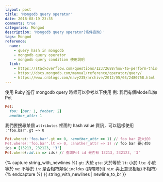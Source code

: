 ```yaml
---
layout: post
title: 'Mongodb query operator'
date: 2018-08-19 23:35
comments: true
categories: Mongod
description: 'Mongodb query operator(條件查詢)'
tags: Mongod
reference:
  name:
    - query hash in mongodb
    - mongodb query operator
    - mongodb query condition 使用說明
  link:
    - https://stackoverflow.com/questions/12372688/how-to-perform-this-query-on-a-hash-in-a-mongodb-document-using-mongoid
    - https://docs.mongodb.com/manual/reference/operator/query/
    - https://www.cnblogs.com/navy235/archive/2012/05/03/2480758.html
---
```

使用 Ruby 進行 mongodb query 時候可以參考以下使用
例: 我們有個Model叫做Pet
```rb
Pet:
  foo: {bar: 1, foobar: 2}
  another_attr: 1
```
我們要搜尋某個 `attributes` 裡面的 hash value 資訊，可以這樣使用 `:'foo.bar'.gt => 0`
```rb
Pet.where(:'foo.bar'.gt => 0, :another_attr => 1) // foo bar 要大於0
Pet.where(:'foo.bar'.lt => 0, :another_attr => 1) // foo bar 要小於0
ids = [13213, 232123, '3']
Pet.where(:id.in => ids) // 查詢Pet id 是否有 13213, 232123, '3'
```
{% capture string_with_newlines %}
`gt`: 大於
`gte`: 大於等於
`lt`: 小於
`lte`: 小於等於
`ne`: 不等於
`in`: 是否相符類似 `incldes` (請帶陣列)
`nin`: 與上意思相反(不相符)
{% endcapture %}
{{ string_with_newlines | newline_to_br }}